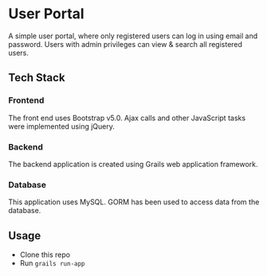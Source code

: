 # User Portal

A simple user portal, where only registered users can log in using email and password. Users with admin privileges can view & search all registered users.

## Tech Stack

### Frontend

The front end uses Bootstrap v5.0. Ajax calls and other JavaScript tasks were implemented using jQuery.

### Backend

The backend application is created using Grails web application framework.

### Database

This application uses MySQL. GORM has been used to access data from the database.

## Usage

- Clone this repo
- Run `grails run-app`
